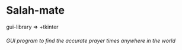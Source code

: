 # Salah-mate
gui-library => 
+tkinter
###### GUI program to find the accurate prayer times anywhere in the world
